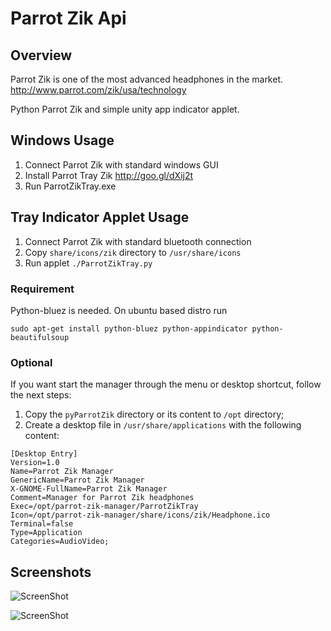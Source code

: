Parrot Zik Api
========

## Overview

Parrot Zik is one of the most advanced headphones in the market.
http://www.parrot.com/zik/usa/technology


Python Parrot Zik and simple unity app indicator applet.

## Windows Usage

1. Connect Parrot Zik with standard windows GUI
2. Install Parrot Tray Zik
http://goo.gl/dXij2t
3. Run ParrotZikTray.exe

## Tray Indicator Applet Usage

1. Connect Parrot Zik with standard bluetooth connection
2. Copy `share/icons/zik` directory to `/usr/share/icons`
3. Run applet `./ParrotZikTray.py`

### Requirement

Python-bluez is needed. On ubuntu based distro run

```
sudo apt-get install python-bluez python-appindicator python-beautifulsoup
```

### Optional

If you want start the manager through the menu or desktop shortcut,
follow the next steps:

1. Copy the `pyParrotZik` directory or its content to `/opt` directory;
2. Create a desktop file in `/usr/share/applications` with the following content:

```
[Desktop Entry]
Version=1.0
Name=Parrot Zik Manager
GenericName=Parrot Zik Manager
X-GNOME-FullName=Parrot Zik Manager
Comment=Manager for Parrot Zik headphones
Exec=/opt/parrot-zik-manager/ParrotZikTray
Icon=/opt/parrot-zik-manager/share/icons/zik/Headphone.ico
Terminal=false
Type=Application
Categories=AudioVideo;
```

## Screenshots

![ScreenShot](https://dl.dropboxusercontent.com/u/4907241/ParrotZikTray.png "Unity App Indicator Applet")

![ScreenShot](https://dl.dropboxusercontent.com/u/4907241/traywin32.png "Windows tray utility")

